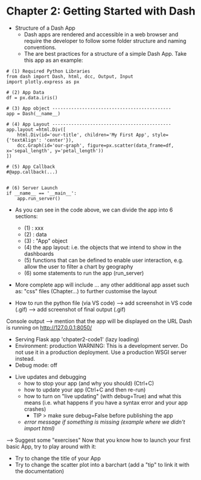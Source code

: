 # Chapter 2: Getting Started with Dash

- Structure of a Dash App
  - Dash apps are rendered and accessible in a web browser and require the developer to follow some folder structure and naming conventions.
  - The are best practices for a structure of a simple Dash App. Take this app as an example:

```
# (1) Required Python Libraries
from dash import Dash, html, dcc, Output, Input
import plotly.express as px

# (2) App Data
df = px.data.iris()

# (3) App object --------------------------------------------
app = Dash(__name__)

# (4) App Layout --------------------------------------------
app.layout =html.Div([
    html.Div(id='our-title', children='My First App', style={'textAlign': 'center'}),
    dcc.Graph(id='our-graph', figure=px.scatter(data_frame=df, x='sepal_length', y='petal_length'))
])

# (5) App Callback
#@app.callback(...)


# (6) Server Launch
if __name__ == '__main__':
    app.run_server()
```

  - As you can see in the code above, we can divide the app into 6 sections:
      -  (1) : xxx
      -  (2) : data
      -  (3) : "App" object
      -  (4) the app layout: i.e. the objects that we intend to show in the dashboards
      -  (5) functions that can be defined to enable user interaction, e.g. allow the user to filter a chart by geography
      -  (6) some statements to run the app (run_server)
  - More complete app will include ... any other additional app asset such as: "css" files (Chapter...)  to further customise the layout  


- How to run the python file (via VS code)
--> add screenshot in VS code (.gif)
--> add screenshot of final output (.gif)


Console output --> mention that the app will be displayed on the URL
Dash is running on http://127.0.0.1:8050/

 * Serving Flask app 'chpater2-code1' (lazy loading)
 * Environment: production
   WARNING: This is a development server. Do not use it in a production deployment.
   Use a production WSGI server instead.
 * Debug mode: off


- Live updates and debugging
  - how to stop your app (and why you should) (Ctrl+C)
  - how to update your app (Ctrl+C and then re-run)
  - how to turn on "live updating" (with debug=True) and what this means (i.e. what happens if you have a syntax error and your app crashes)
    - TIP > make sure debug=False before publishing the app
  - _error message if something is missing (example where we didn't import html)_


--> Suggest some "exercises"
Now that you know how to launch your first basic App, try to play around with it:
- Try to change the title of your App
- Try to change the scatter plot into a barchart (add a "tip" to link it with the documentation)

